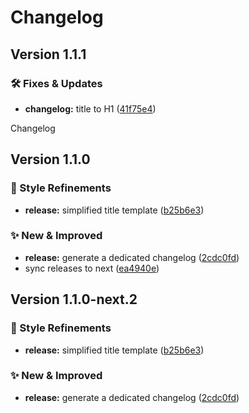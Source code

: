 Changelog
===

## Version 1.1.1

### 🛠 Fixes & Updates

* **changelog:** title to H1 ([41f75e4](https://github.com/rafegoldberg/releasable/commit/41f75e44a99e2123c19de5fa8af59cd58eca0295))

Changelog

## Version 1.1.0

### 💄 Style Refinements

* **release:** simplified title template ([b25b6e3](https://github.com/rafegoldberg/releasable/commit/b25b6e3def43c5852491523b587feb9205127e32))


### ✨ New & Improved

* **release:** generate a dedicated changelog ([2cdc0fd](https://github.com/rafegoldberg/releasable/commit/2cdc0fd150be4284c42d6b140de5afdc0d3f0820))
* sync releases to next ([ea4940e](https://github.com/rafegoldberg/releasable/commit/ea4940ed51e3166f872763dcdc81e448d737513c))

## Version 1.1.0-next.2

### 💄 Style Refinements

* **release:** simplified title template ([b25b6e3](https://github.com/rafegoldberg/releasable/commit/b25b6e3def43c5852491523b587feb9205127e32))


### ✨ New & Improved

* **release:** generate a dedicated changelog ([2cdc0fd](https://github.com/rafegoldberg/releasable/commit/2cdc0fd150be4284c42d6b140de5afdc0d3f0820))
